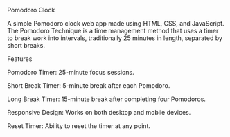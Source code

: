 Pomodoro Clock

A simple Pomodoro clock web app made using HTML, CSS, and JavaScript. The Pomodoro Technique is a time management method that uses a timer to break work into intervals, traditionally 25 minutes in length, separated by short breaks.

Features

Pomodoro Timer: 25-minute focus sessions.

Short Break Timer: 5-minute break after each Pomodoro.

Long Break Timer: 15-minute break after completing four Pomodoros.

Responsive Design: Works on both desktop and mobile devices.

Reset Timer: Ability to reset the timer at any point.
